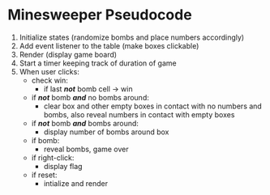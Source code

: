 # Minesweeper Pseudocode

1) Initialize states (randomize bombs and place numbers accordingly)
2) Add event listener to the table (make boxes clickable)
3) Render (display game board)
4) Start a timer keeping track of duration of game
5) When user clicks:
    - check win:
        - if last *__not__* bomb cell -> win
    - if *__not__* bomb *__and__* no bombs around:
        - clear box and other empty boxes in contact with no numbers and bombs, also reveal numbers in contact with empty boxes
    - if *__not__* bomb *__and__* bombs around:
        - display number of bombs around box
    - if bomb:
        - reveal bombs, game over
    - if right-click:
        - display flag
    - if reset:
        - intialize and render
